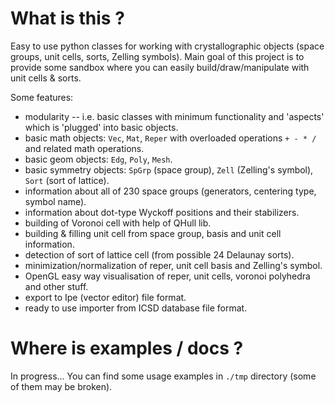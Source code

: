 What is this ?
==============
Easy to use python classes for working with crystallographic objects (space groups, unit cells, sorts, Zelling symbols).
Main goal of this project is to provide some sandbox where you can easily build/draw/manipulate with unit cells & sorts.

Some features:
  * modularity -- i.e. basic classes with minimum functionality and 'aspects' which is 'plugged' into basic objects.
  * basic math objects: `Vec`, `Mat`, `Reper` with overloaded operations `+ - * /` and related math operations.
  * basic geom objects: `Edg`, `Poly`, `Mesh`.
  * basic symmetry objects: `SpGrp` (space group), `Zell` (Zelling's symbol), `Sort` (sort of lattice).
  * information about all of 230 space groups (generators, centering type, symbol name).
  * information about dot-type Wyckoff positions and their stabilizers.
  * building of Voronoi cell with help of QHull lib.
  * building & filling unit cell from space group, basis and unit cell information.
  * detection of sort of lattice cell (from possible 24 Delaunay sorts).
  * minimization/normalization of reper, unit cell basis and Zelling's symbol.
  * OpenGL easy way visualisation of reper, unit cells, voronoi polyhedra and other stuff.
  * export to Ipe (vector editor) file format.
  * ready to use importer from ICSD database file format.


Where is examples / docs ?
==========================
In progress... You can find some usage examples in `./tmp` directory (some of them may be broken).
